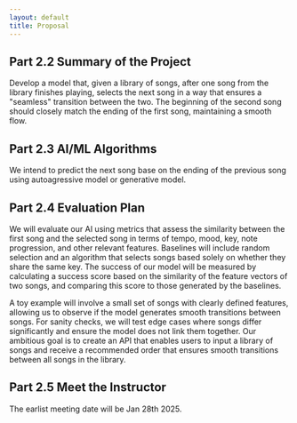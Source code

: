 ```yaml
---
layout: default
title: Proposal
---
```

## Part 2.2 Summary of the Project

Develop a model that, given a library of songs, after one song from the library finishes playing, selects the next song in a way that ensures a "seamless" transition between the two. The beginning of the second song should closely match the ending of the first song, maintaining a smooth flow.

## Part 2.3 AI/ML Algorithms

We intend to predict the next song base on the ending of the previous song using autoagressive model or generative model.

## Part 2.4 Evaluation Plan

We will evaluate our AI using metrics that assess the similarity between the first song and the selected song in terms of tempo, mood, key, note progression, and other relevant features. Baselines will include random selection and an algorithm that selects songs based solely on whether they share the same key. The success of our model will be measured by calculating a success score based on the similarity of the feature vectors of two songs, and comparing this score to those generated by the baselines.

A toy example will involve a small set of songs with clearly defined features, allowing us to observe if the model generates smooth transitions between songs. For sanity checks, we will test edge cases where songs differ significantly and ensure the model does not link them together. Our ambitious goal is to create an API that enables users to input a library of songs and receive a recommended order that ensures smooth transitions between all songs in the library.

## Part 2.5 Meet the Instructor

The earlist meeting date will be Jan 28th 2025.

